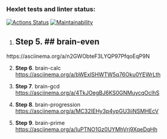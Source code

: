 ### Hexlet tests and linter status:
[![Actions Status](https://github.com/braimm/python-project-49/actions/workflows/hexlet-check.yml/badge.svg)](https://github.com/braimm/python-project-49/actions)
[![Maintainability](https://api.codeclimate.com/v1/badges/1a07882a81ba9400bf61/maintainability)](https://codeclimate.com/github/braimm/python-project-49/maintainability)

1. ## Step 5. ## brain-even
<p>https://asciinema.org/a/n2GWObteF3LYQP97PfqoEqP9N</p>   

2. **Step 6**. brain-calc
https://asciinema.org/a/bWExlSHWTW5q76Oku0YEWrLth

3. **Step 7**. brain-gcd
https://asciinema.org/a/4TkJOegBJ6KS0GNMuycqOclhS

4. **Step 8**. brain-progression
https://asciinema.org/a/MC32IEHy3p4ypGU3iiNSMHEcV

5. **Step 9**. brain-prime
https://asciinema.org/a/IuPTNO1Gz0UYMhVrj9XqeDqHh
